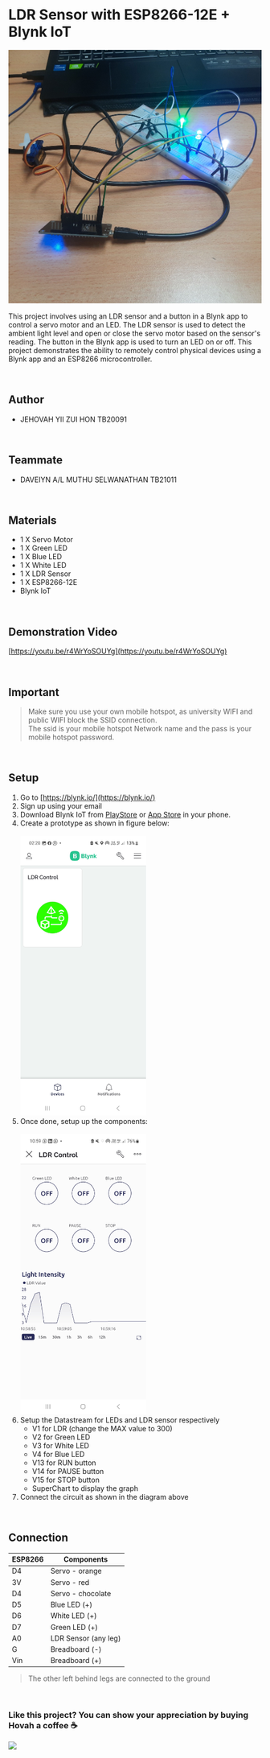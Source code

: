 # LDR Sensor with ESP8266-12E + Blynk IoT

<img src="/circuit.jpg">

This project involves using an LDR sensor and a button in a Blynk app to control a servo motor and an LED. The LDR sensor is used to detect the ambient light level and open or close the servo motor based on the sensor's reading. The button in the Blynk app is used to turn an LED on or off. This project demonstrates the ability to remotely control physical devices using a Blynk app and an ESP8266 microcontroller.


<br/>

## Author
- JEHOVAH YII ZUI HON TB20091

<br/>

## Teammate
- DAVEIYN A/L MUTHU SELWANATHAN TB21011


<br/>

## Materials
- 1 X Servo Motor
- 1 X Green LED
- 1 X Blue LED
- 1 X White LED
- 1 X LDR Sensor
- 1 X ESP8266-12E
- Blynk IoT


<br/>

## Demonstration Video 
[https://youtu.be/r4WrYoSOUYg](https://youtu.be/r4WrYoSOUYg)

<br/>

## Important
> Make sure you use your own mobile hotspot, as university WIFI and public WIFI block the SSID connection.  <br/>
> The ssid is your mobile hotspot Network name and the pass is your mobile hotspot password.

<br/>

## Setup 
1. Go to [https://blynk.io/](https://blynk.io/)
2. Sign up using your email
3. Download Blynk IoT from [PlayStore](https://play.google.com/store/apps/details?id=cloud.blynk) or [App Store](https://apps.apple.com/us/app/blynk-iot/id1559317868) in your phone.
4. Create a prototype as shown in figure below:
   <br/>
   <br/>
      <img src="/main.jpg" width="250">
   <br/>
5. Once done, setup up the components: 
   <br/>
   <br/>
      <img src="/control.jpg" width="250">
   <br/>
5. Setup the Datastream for LEDs and LDR sensor respectively
   - V1 for LDR (change the MAX value to 300)
   - V2 for Green LED
   - V3 for White LED
   - V4 for Blue LED
   - V13 for RUN button
   - V14 for PAUSE button
   - V15 for STOP button
   - SuperChart to display the graph
6. Connect the circuit as shown in the diagram above 

<br/>

## Connection
| ESP8266     | Components                |
| ----------- | -----------               |
| D4          | Servo - orange            |
| 3V          | Servo - red               |
| D4          | Servo - chocolate         |
| D5          | Blue LED (+)              | 
| D6          | White LED (+)             | 
| D7          | Green LED (+)             | 
| A0          | LDR Sensor (any leg)      | 
| G           | Breadboard (-)            |
| Vin         | Breadboard (+)            |

> The other left behind legs are connected to the ground

<br/>

### Like this project? You can show your appreciation by buying Hovah a coffee ☕
<a target="_blank" rel="noopener noreferrer" href="https://www.buymeacoffee.com/hovahyii">
<img src="https://github.com/appcraftstudio/buymeacoffee/raw/master/Images/snapshot-bmc-button.png" width="300" style="max-width:100%;">
</a>

<br/>
